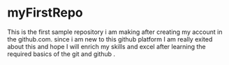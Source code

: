 # myFirstRepo
This is the first sample repository i am making after creating my account in the github.com. since i am new to this github platform I am really exited about this and hope I will enrich my skills and excel after learning the required basics of the git and github .
